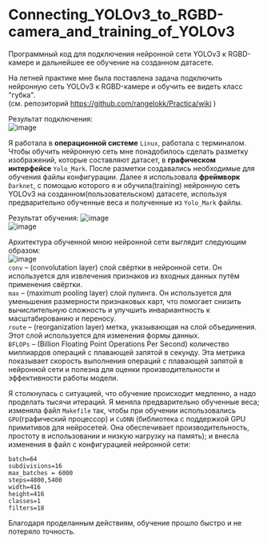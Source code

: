 # Connecting_YOLOv3_to_RGBD-camera_and_training_of_YOLOv3
Программный код для подключения нейронной сети YOLOv3 к RGBD-камере и дальнейшее ее обучение на созданном датасете.  

На летней практике мне была поставлена задача подключить нейронную сеть YOLOv3 к RGBD-камере и обучить ее видеть класс "губка".  
(см. репозиторий https://github.com/rangelokk/Practica/wiki )  

Результат подключения:  
![image](https://github.com/user-attachments/assets/62b46351-6f28-48c3-9000-8f6abb24de22)  

Я работала в **операционной системе** `Linux`, работала с терминалом. Чтобы обучить нейронную сеть мне понадобилось сделать разметку изображений, которые составляют датасет, в **графическом интерфейсе** `Yolo_Mark`. После разметки создавались необходимые для обучения файлы конфигурации. Далее я использовала **фреймворк** `Darknet`, с помощью которого я и обучила(training) нейронную сеть YOLOv3 на созданном(пользовательском) датасете, используя предварительно обученные веса и полученные из `Yolo_Mark` файлы.  

Результат обучения:
![image](https://github.com/user-attachments/assets/07cea41f-2586-4aae-86a9-19934b25af69)  
![image](https://github.com/user-attachments/assets/8d870dcc-7e89-48ca-b8a7-f6963d376c12)  

Архитектура обученной мною нейронной сети выглядит следующим образом:  
![image](https://github.com/user-attachments/assets/9a3f1c75-3441-49f8-bc7c-a9e239fb3c54)  
`conv` – (convolutation layer) слой свёртки в нейронной сети. Он используется для извлечения признаков из входных данных путём применения свёртки.  
`max` – (maximum pooling layer) слой пулинга. Он используется для уменьшения размерности признаковых карт, что помогает снизить вычислительную сложность и улучшить инвариантность к масштабированию и переносу.  
`route` – (reorganization layer) метка, указывающая на слой объединения. Этот слой используется для изменения формы данных.  
`BFLOPs` – (Billion Floating Point Operations Per Second) количество миллиардов операций с плавающей запятой в секунду. Эта метрика показывает скорость выполнения операций с плавающей запятой в нейронной сети и полезна для оценки производительности и эффективности работы модели.   

Я столкнулась с ситуацией, что обучение происходит медленно, а надо проделать тысячи итераций. Я меняла предварительно обученные веса; изменяла файл `Makefile` так, чтобы при обучении использовались `GPU`(графический процессор) и `CuDNN` (библиотека с поддержкой GPU примитивов для нейросетей. Она обеспечивает производительность, простоту в использовании и низкую нагрузку на память); и внесла изменения в файл с конфигурацией нейронной сети:  
```
batch=64  
subdivisions=16
max_batches = 6000
steps=4800,5400
width=416
height=416
classes=1
filters=18
```
Благодаря проделанным действиям, обучение прошло быстро и не потеряло точность.  

